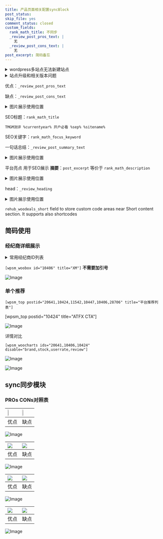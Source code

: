 ```yaml
---
title: 产品页面相关配置syncBlock
post_status: 
skip_file: yes
comment_status: closed
custom_fields:
  rank_math_title: 不同步
  _review_post_pros_text: |
    无
  _review_post_cons_text: |
    无
post_excerpt: 简码备忘
---
```

<details><summary>wordpress多站点无法新建站点</summary>

<li>和报错需要清理cookies一样的原因</li>
<li>wp-config.php里面<code>define( 'SUBDOMAIN_INSTALL', false );//子域名安装</code></li>
<li>新建子站点是用<code>define( 'SUBDOMAIN_INSTALL', true);//子域名安装</code> 完成以后，改成<code>false</code></li>
</details>

<details><summary>站点升级和相关版本问题</summary>

<p>wordpress：5.9.9
woocommerce：7.5.1
出现问题的地方：主题选项里面>><strong>Product layout >>compact style</strong></p>
<p>如何出现没有用过的字段 导致无法保存。先导出配置 然后进行修改，后面再次恢复即可。</p>
<p>出现部分字段无法显示时，需要返回默认布局后，对产品进行保存就好了。</p>
<p></p>
</details>

优点：`_review_post_pros_text`

缺点：`_review_post_cons_text`

<details><summary>图片展示使用位置</summary>

<img src="https://prod-files-secure.s3.us-west-2.amazonaws.com/39ed1227-6d7d-4570-be36-9ccd4a2c4241/f51d3d83-55d4-4bdf-9604-f37ec77ab556/Untitled.png?X-Amz-Algorithm=AWS4-HMAC-SHA256&X-Amz-Content-Sha256=UNSIGNED-PAYLOAD&X-Amz-Credential=ASIAZI2LB4665FEFJPME%2F20251001%2Fus-west-2%2Fs3%2Faws4_request&X-Amz-Date=20251001T225517Z&X-Amz-Expires=3600&X-Amz-Security-Token=IQoJb3JpZ2luX2VjEIf%2F%2F%2F%2F%2F%2F%2F%2F%2F%2FwEaCXVzLXdlc3QtMiJGMEQCIFT0gGl6qFvj7eVOmqN1fhGxmpCCFjiyrREM8bflR18%2FAiA9FY0C5AT4BQEzx%2B54S5SLK3hv5gvZLcJypSS0UEPy7Sr%2FAwggEAAaDDYzNzQyMzE4MzgwNSIM6HDO5PfxNGwR6mOFKtwDkvuyLkIj34LlUBzk%2FYnVmyRN4IGQ78shQFOjJyDzr7VAT%2B062oWQYIIl%2FoeBzzwohc5qKwU7ckbGTNIr%2BtPKImLMZPElqANssaDS9Ox1mBnTpDRVt5yMj6UeeHjPulywBKCNmVQsH7uvNPCPFpsWjN10y5j%2BG4F3snc2K536NjMSEJ5hLPimuDSftFpv2YROJiz8s8OeDhQmmiGUzQ%2ByOKnmb%2BrfKTBbzFax8mHluxx21TxgLOr59O%2BmXUozNoh3Fvf3UR0FkZ3gHEchtwhWTMcWKcTqw16Ka6E6YHUSN9qwYizZNoZ%2F2JRpMFcXxgZDv%2FOJFXI8rZFQ7P7YqJ6ggI0QH2B2bBB0x%2F%2BnLM4B7gkT6dnoe69PiCq%2BvRZnxRkzwzbQTuZ7UWKSFFAgUXaJeTn8WD6gxAfnz0jXwEAaG8qshC5wNKquAm%2BRSJu6uxidBW6z5%2Bm8J7y2IVuAvjqss02W8keqeVL7RFqf1a6wC4kQhoe15lSDL3%2FcbkR9gZgkz%2F%2FlbyVkNj83tCiwFr1e7QeGs6OYJa9u%2B%2BqL6LLGfnU%2FrpW1XvgtuyZ1%2B9gMWAp8ZD4Uu8fQjBPLUVZridG1csjqnpuJ2MJdY%2FfQpmR1hJ%2BCrUBoCrYo2XBrwGowmtX2xgY6pgH1TWqKXFxZuuBU%2F%2BHzsEzw3Ln5kFn2LwjmtZsM2sJ91DND3Cn39y8i9m0FwTCmGAE9PO5hfIiWtPgqphfaGzg%2Bwt8jO3ZMpkP3grA2dqnH79D0CdG6k0WkYpIBhn18RoFQysUNbeoZQjdDrkwMowhijr2Hm8gvc9BxJFxD1YhAz2fmkTKCuN3SiVgII2p6qjx6DNXof7ZUWCoDs3%2FVnhACSQF5QujN&X-Amz-Signature=bfc01c6fbac819afad1ea35ee1e2666099092b0e1cc889eb7c2bdea412ef7bdf&X-Amz-SignedHeaders=host&x-amz-checksum-mode=ENABLED&x-id=GetObject" alt="Image">
</details>

SEO标题：`rank_math_title`

`TMGM测评 %currentyear% 开户必看 %sep% %sitename%`

SEO关键字：`rank_math_focus_keyword`

一句话总结：`_review_post_summary_text`

<details><summary>图片展示使用位置</summary>

<img src="https://prod-files-secure.s3.us-west-2.amazonaws.com/39ed1227-6d7d-4570-be36-9ccd4a2c4241/4b96a922-296c-4f4e-8630-d1c870cbce01/Untitled.png?X-Amz-Algorithm=AWS4-HMAC-SHA256&X-Amz-Content-Sha256=UNSIGNED-PAYLOAD&X-Amz-Credential=ASIAZI2LB4664LQQIPTD%2F20251001%2Fus-west-2%2Fs3%2Faws4_request&X-Amz-Date=20251001T225518Z&X-Amz-Expires=3600&X-Amz-Security-Token=IQoJb3JpZ2luX2VjEIf%2F%2F%2F%2F%2F%2F%2F%2F%2F%2FwEaCXVzLXdlc3QtMiJIMEYCIQDiwc2W4rrB%2FMxJGlAydYcnHf70%2BbagsTD3GSHCAJ2X4QIhALr97q4xeTuoAhkC4HGYpYBWA8tXfBSLyIuWNR3jmKftKv8DCCAQABoMNjM3NDIzMTgzODA1IgzS5fyVDbYcmkuftgMq3AO70pbccJA3MnFl4tLHhRWiNdFln2RQlN3KDEpT2V8fscT%2BvUegBg7Dt%2BY82a3fTlSLZ3tQNd3f8XlavIESsO4WTFQmEKr221QUBUjCIFL1GtWHKE%2FXsvqPVL6pZ7XZHoqtvlxlnmqml7gMcA1S2KOyltfYOEygAc55o9kCyttgHAZLcq1Psz0uBpmdi2sCOWf278wMV72MnFqyODtjrwQimlfE937PA7%2FmX84%2F5RmhbwsEtyVboPB%2B8ME1Pc7B8Trz84XcO%2B9hLNX73hGjZiWMCswYUzLtbdyHX0Z3RLOfYS3iJk7Zut8x6QasoXKF%2BzcgBBBvTlYJ03rHvvC6EO53p1YvhX5cgH1oCyZ%2FW4kQyIpWTTXkQbbASxTzRGrZs4yX6eMh0ICrYpXCmS%2B%2BVS6XIZIrwj3MdZgZNvMHd%2FZULKv%2BmDtoxrUl4wn6Ny9W%2Bo5d0bI7lXMuQSeotdBnKxUD%2Bf0UnRJIpLM8hFPdg980vsXSoIHS913zXvu6AE9Zr58nFDk6WLhaN9UsgpStqZF7KYUIGQuI%2BlT1eW2F5JgSjhYcqSVjI1QcyMdxe7PpPdXocZh4qI84Q7upU89GIVTwIEsQ3Dw%2F%2FFdnOQWa24%2Br923dF7Q5LusxMyniwTCF1vbGBjqkAdzJNWgASe7xCqy5FEoy2LGX%2BMTZq%2FvDQKfKlu4c7mbZb5F1YN7q9XY1nb3PRxOjGlERHWQ16FLWuXsTKQBjCrt0oki%2FCJ4ZiUJYNSlJ%2Bl59uhr5aHBAswMuRaGxM%2FjLhYQiKE873D2JxPnzRox2QFhOY4JYvZv%2FypDW8pWU9gmvS5ZxWaJeg9vz5cuxIpZS2h4UWVRIGWWR2494hZhUdPuiU5ae&X-Amz-Signature=a198a6fc2fd325b6930600470f1a39e1088ea8657a746e800310b7238b1f8a8b&X-Amz-SignedHeaders=host&x-amz-checksum-mode=ENABLED&x-id=GetObject" alt="Image">
</details>

平台亮点 用于SEO展示 **摘要**：`post_excerpt`  等价于 `rank_math_description`

<details><summary>图片展示使用位置</summary>

<img src="https://prod-files-secure.s3.us-west-2.amazonaws.com/39ed1227-6d7d-4570-be36-9ccd4a2c4241/1ee11f63-b60a-4dfe-a7a7-d58ff23b5d88/Untitled.png?X-Amz-Algorithm=AWS4-HMAC-SHA256&X-Amz-Content-Sha256=UNSIGNED-PAYLOAD&X-Amz-Credential=ASIAZI2LB4662KVYNIJU%2F20251001%2Fus-west-2%2Fs3%2Faws4_request&X-Amz-Date=20251001T225519Z&X-Amz-Expires=3600&X-Amz-Security-Token=IQoJb3JpZ2luX2VjEIf%2F%2F%2F%2F%2F%2F%2F%2F%2F%2FwEaCXVzLXdlc3QtMiJIMEYCIQDp%2F8fe85v8ooUzZdlm8Z8whYgtA%2B2ZzK03hZrWtRHF8wIhAPOBWoIsWQBYAWtrNjWouMHudg30Jl0Wh1tseFCZVEfBKv8DCCAQABoMNjM3NDIzMTgzODA1IgwNpuR16nROk3%2FqlEUq3AMy6iy4f1c7nx3UjmtBiTGVxczmmN3kN3ASss%2Fw0CYtMgmwvNxn%2BhqTyUnFoZ9VPPXJbVlhHu2IzfHg%2Bg3n4Mnh%2FcQ%2BDTa3gYKEV37UueogrGbyDWOS1bFmgEEVPAI%2FWpbltYgzqUTl97YqTMXYkPr3oLFeo1%2FAcVeufD6VxV%2FkK%2F08XIF3Fn4RsYWBGEBR08O30W4V2HmSc1relFQwKY8vYTgI9TMwo8R3JFL01p0naP0YINmruZ7eSKO52Ygw0Lwk7m2paNurI8iLS5MAF91%2Fs5BgpxXIxRVs0Wel3zjOIZqciuTuv9rDbnV3cCzNjaxGhvirulZZlmBe6GGxOLF8Y%2FjAUvkc9p4q51Ut3wNyZttG6fUxxcRu9chVuUKcL4dzDZv4INtApbR5uEu6yEQruabrHmR3VCO5khZgh8UKdhIN530yPaBPWAdwkAuEQyMXzxSdFM3domn48VQlSNTLDXPSKHpPQBGQ7GKigPBIA9Lg4YLntFznvitGz%2FlL%2BRp5%2FNAKlFDUUKPXjtha%2FuudD5lYR9l28p%2Bw8pdpeapj0%2BgDEe0kPZUSGvHviYrVgkIgWN6gHPEBmitvH46WcalD962SFo%2FF9nAiiyuPZkJl4gHS1plWw1NSZKM9NTD71PbGBjqkAZU1%2FU8Jn0xQI0Zil%2FFdRPb6D17QIagbfOQnf1YHG50j4hFLQ9DXPYcvYTKQEm5KT3Hkb%2BflMdDSXOY%2FgRtrEFNuJDgaPfhJ9MjtJ4167VYIiO1Llo6Jws2cg9l9ybIjIudaPVsiNy08A1h69%2F7QNrbhsdV%2F1QMBqs17gZWuUZzNiY%2BfEijvHoitXZrvNgtFNjsB0YfjfDLf%2Bh1j%2Bzg%2F%2BVyKrAIS&X-Amz-Signature=ab1f95ca8f2e1ba6abfb96f16aa358f8fe206afab34711ebf21516e84775d337&X-Amz-SignedHeaders=host&x-amz-checksum-mode=ENABLED&x-id=GetObject" alt="Image">
<img src="https://prod-files-secure.s3.us-west-2.amazonaws.com/39ed1227-6d7d-4570-be36-9ccd4a2c4241/ad4118b5-78d8-4fbe-801e-3b29b5d99c01/Untitled.png?X-Amz-Algorithm=AWS4-HMAC-SHA256&X-Amz-Content-Sha256=UNSIGNED-PAYLOAD&X-Amz-Credential=ASIAZI2LB4662KVYNIJU%2F20251001%2Fus-west-2%2Fs3%2Faws4_request&X-Amz-Date=20251001T225519Z&X-Amz-Expires=3600&X-Amz-Security-Token=IQoJb3JpZ2luX2VjEIf%2F%2F%2F%2F%2F%2F%2F%2F%2F%2FwEaCXVzLXdlc3QtMiJIMEYCIQDp%2F8fe85v8ooUzZdlm8Z8whYgtA%2B2ZzK03hZrWtRHF8wIhAPOBWoIsWQBYAWtrNjWouMHudg30Jl0Wh1tseFCZVEfBKv8DCCAQABoMNjM3NDIzMTgzODA1IgwNpuR16nROk3%2FqlEUq3AMy6iy4f1c7nx3UjmtBiTGVxczmmN3kN3ASss%2Fw0CYtMgmwvNxn%2BhqTyUnFoZ9VPPXJbVlhHu2IzfHg%2Bg3n4Mnh%2FcQ%2BDTa3gYKEV37UueogrGbyDWOS1bFmgEEVPAI%2FWpbltYgzqUTl97YqTMXYkPr3oLFeo1%2FAcVeufD6VxV%2FkK%2F08XIF3Fn4RsYWBGEBR08O30W4V2HmSc1relFQwKY8vYTgI9TMwo8R3JFL01p0naP0YINmruZ7eSKO52Ygw0Lwk7m2paNurI8iLS5MAF91%2Fs5BgpxXIxRVs0Wel3zjOIZqciuTuv9rDbnV3cCzNjaxGhvirulZZlmBe6GGxOLF8Y%2FjAUvkc9p4q51Ut3wNyZttG6fUxxcRu9chVuUKcL4dzDZv4INtApbR5uEu6yEQruabrHmR3VCO5khZgh8UKdhIN530yPaBPWAdwkAuEQyMXzxSdFM3domn48VQlSNTLDXPSKHpPQBGQ7GKigPBIA9Lg4YLntFznvitGz%2FlL%2BRp5%2FNAKlFDUUKPXjtha%2FuudD5lYR9l28p%2Bw8pdpeapj0%2BgDEe0kPZUSGvHviYrVgkIgWN6gHPEBmitvH46WcalD962SFo%2FF9nAiiyuPZkJl4gHS1plWw1NSZKM9NTD71PbGBjqkAZU1%2FU8Jn0xQI0Zil%2FFdRPb6D17QIagbfOQnf1YHG50j4hFLQ9DXPYcvYTKQEm5KT3Hkb%2BflMdDSXOY%2FgRtrEFNuJDgaPfhJ9MjtJ4167VYIiO1Llo6Jws2cg9l9ybIjIudaPVsiNy08A1h69%2F7QNrbhsdV%2F1QMBqs17gZWuUZzNiY%2BfEijvHoitXZrvNgtFNjsB0YfjfDLf%2Bh1j%2Bzg%2F%2BVyKrAIS&X-Amz-Signature=8fc4ab2076fa8f93f32601e408a1f6e6a54befa5a1495cf27a65e46760ad1377&X-Amz-SignedHeaders=host&x-amz-checksum-mode=ENABLED&x-id=GetObject" alt="Image">
<img src="https://prod-files-secure.s3.us-west-2.amazonaws.com/39ed1227-6d7d-4570-be36-9ccd4a2c4241/a38cf7c9-a79c-4b64-9e94-13589fe0758b/Untitled.png?X-Amz-Algorithm=AWS4-HMAC-SHA256&X-Amz-Content-Sha256=UNSIGNED-PAYLOAD&X-Amz-Credential=ASIAZI2LB4662KVYNIJU%2F20251001%2Fus-west-2%2Fs3%2Faws4_request&X-Amz-Date=20251001T225519Z&X-Amz-Expires=3600&X-Amz-Security-Token=IQoJb3JpZ2luX2VjEIf%2F%2F%2F%2F%2F%2F%2F%2F%2F%2FwEaCXVzLXdlc3QtMiJIMEYCIQDp%2F8fe85v8ooUzZdlm8Z8whYgtA%2B2ZzK03hZrWtRHF8wIhAPOBWoIsWQBYAWtrNjWouMHudg30Jl0Wh1tseFCZVEfBKv8DCCAQABoMNjM3NDIzMTgzODA1IgwNpuR16nROk3%2FqlEUq3AMy6iy4f1c7nx3UjmtBiTGVxczmmN3kN3ASss%2Fw0CYtMgmwvNxn%2BhqTyUnFoZ9VPPXJbVlhHu2IzfHg%2Bg3n4Mnh%2FcQ%2BDTa3gYKEV37UueogrGbyDWOS1bFmgEEVPAI%2FWpbltYgzqUTl97YqTMXYkPr3oLFeo1%2FAcVeufD6VxV%2FkK%2F08XIF3Fn4RsYWBGEBR08O30W4V2HmSc1relFQwKY8vYTgI9TMwo8R3JFL01p0naP0YINmruZ7eSKO52Ygw0Lwk7m2paNurI8iLS5MAF91%2Fs5BgpxXIxRVs0Wel3zjOIZqciuTuv9rDbnV3cCzNjaxGhvirulZZlmBe6GGxOLF8Y%2FjAUvkc9p4q51Ut3wNyZttG6fUxxcRu9chVuUKcL4dzDZv4INtApbR5uEu6yEQruabrHmR3VCO5khZgh8UKdhIN530yPaBPWAdwkAuEQyMXzxSdFM3domn48VQlSNTLDXPSKHpPQBGQ7GKigPBIA9Lg4YLntFznvitGz%2FlL%2BRp5%2FNAKlFDUUKPXjtha%2FuudD5lYR9l28p%2Bw8pdpeapj0%2BgDEe0kPZUSGvHviYrVgkIgWN6gHPEBmitvH46WcalD962SFo%2FF9nAiiyuPZkJl4gHS1plWw1NSZKM9NTD71PbGBjqkAZU1%2FU8Jn0xQI0Zil%2FFdRPb6D17QIagbfOQnf1YHG50j4hFLQ9DXPYcvYTKQEm5KT3Hkb%2BflMdDSXOY%2FgRtrEFNuJDgaPfhJ9MjtJ4167VYIiO1Llo6Jws2cg9l9ybIjIudaPVsiNy08A1h69%2F7QNrbhsdV%2F1QMBqs17gZWuUZzNiY%2BfEijvHoitXZrvNgtFNjsB0YfjfDLf%2Bh1j%2Bzg%2F%2BVyKrAIS&X-Amz-Signature=af467a9914023a93aaead4aa56afd779bbdecd87cccc6981bf33924c9a236c34&X-Amz-SignedHeaders=host&x-amz-checksum-mode=ENABLED&x-id=GetObject" alt="Image">
<img src="https://prod-files-secure.s3.us-west-2.amazonaws.com/39ed1227-6d7d-4570-be36-9ccd4a2c4241/7da6fc1e-d2ac-42ae-8c75-cb5749aa18f6/Untitled.png?X-Amz-Algorithm=AWS4-HMAC-SHA256&X-Amz-Content-Sha256=UNSIGNED-PAYLOAD&X-Amz-Credential=ASIAZI2LB4662KVYNIJU%2F20251001%2Fus-west-2%2Fs3%2Faws4_request&X-Amz-Date=20251001T225519Z&X-Amz-Expires=3600&X-Amz-Security-Token=IQoJb3JpZ2luX2VjEIf%2F%2F%2F%2F%2F%2F%2F%2F%2F%2FwEaCXVzLXdlc3QtMiJIMEYCIQDp%2F8fe85v8ooUzZdlm8Z8whYgtA%2B2ZzK03hZrWtRHF8wIhAPOBWoIsWQBYAWtrNjWouMHudg30Jl0Wh1tseFCZVEfBKv8DCCAQABoMNjM3NDIzMTgzODA1IgwNpuR16nROk3%2FqlEUq3AMy6iy4f1c7nx3UjmtBiTGVxczmmN3kN3ASss%2Fw0CYtMgmwvNxn%2BhqTyUnFoZ9VPPXJbVlhHu2IzfHg%2Bg3n4Mnh%2FcQ%2BDTa3gYKEV37UueogrGbyDWOS1bFmgEEVPAI%2FWpbltYgzqUTl97YqTMXYkPr3oLFeo1%2FAcVeufD6VxV%2FkK%2F08XIF3Fn4RsYWBGEBR08O30W4V2HmSc1relFQwKY8vYTgI9TMwo8R3JFL01p0naP0YINmruZ7eSKO52Ygw0Lwk7m2paNurI8iLS5MAF91%2Fs5BgpxXIxRVs0Wel3zjOIZqciuTuv9rDbnV3cCzNjaxGhvirulZZlmBe6GGxOLF8Y%2FjAUvkc9p4q51Ut3wNyZttG6fUxxcRu9chVuUKcL4dzDZv4INtApbR5uEu6yEQruabrHmR3VCO5khZgh8UKdhIN530yPaBPWAdwkAuEQyMXzxSdFM3domn48VQlSNTLDXPSKHpPQBGQ7GKigPBIA9Lg4YLntFznvitGz%2FlL%2BRp5%2FNAKlFDUUKPXjtha%2FuudD5lYR9l28p%2Bw8pdpeapj0%2BgDEe0kPZUSGvHviYrVgkIgWN6gHPEBmitvH46WcalD962SFo%2FF9nAiiyuPZkJl4gHS1plWw1NSZKM9NTD71PbGBjqkAZU1%2FU8Jn0xQI0Zil%2FFdRPb6D17QIagbfOQnf1YHG50j4hFLQ9DXPYcvYTKQEm5KT3Hkb%2BflMdDSXOY%2FgRtrEFNuJDgaPfhJ9MjtJ4167VYIiO1Llo6Jws2cg9l9ybIjIudaPVsiNy08A1h69%2F7QNrbhsdV%2F1QMBqs17gZWuUZzNiY%2BfEijvHoitXZrvNgtFNjsB0YfjfDLf%2Bh1j%2Bzg%2F%2BVyKrAIS&X-Amz-Signature=8cafcf122fa0106df343dcab1a5fc4da0a26dda07c21aece07e885830f270041&X-Amz-SignedHeaders=host&x-amz-checksum-mode=ENABLED&x-id=GetObject" alt="Image">
<img src="https://prod-files-secure.s3.us-west-2.amazonaws.com/39ed1227-6d7d-4570-be36-9ccd4a2c4241/7e97f40a-eaee-47f5-b2f9-475f96808fa7/Untitled.png?X-Amz-Algorithm=AWS4-HMAC-SHA256&X-Amz-Content-Sha256=UNSIGNED-PAYLOAD&X-Amz-Credential=ASIAZI2LB4662KVYNIJU%2F20251001%2Fus-west-2%2Fs3%2Faws4_request&X-Amz-Date=20251001T225519Z&X-Amz-Expires=3600&X-Amz-Security-Token=IQoJb3JpZ2luX2VjEIf%2F%2F%2F%2F%2F%2F%2F%2F%2F%2FwEaCXVzLXdlc3QtMiJIMEYCIQDp%2F8fe85v8ooUzZdlm8Z8whYgtA%2B2ZzK03hZrWtRHF8wIhAPOBWoIsWQBYAWtrNjWouMHudg30Jl0Wh1tseFCZVEfBKv8DCCAQABoMNjM3NDIzMTgzODA1IgwNpuR16nROk3%2FqlEUq3AMy6iy4f1c7nx3UjmtBiTGVxczmmN3kN3ASss%2Fw0CYtMgmwvNxn%2BhqTyUnFoZ9VPPXJbVlhHu2IzfHg%2Bg3n4Mnh%2FcQ%2BDTa3gYKEV37UueogrGbyDWOS1bFmgEEVPAI%2FWpbltYgzqUTl97YqTMXYkPr3oLFeo1%2FAcVeufD6VxV%2FkK%2F08XIF3Fn4RsYWBGEBR08O30W4V2HmSc1relFQwKY8vYTgI9TMwo8R3JFL01p0naP0YINmruZ7eSKO52Ygw0Lwk7m2paNurI8iLS5MAF91%2Fs5BgpxXIxRVs0Wel3zjOIZqciuTuv9rDbnV3cCzNjaxGhvirulZZlmBe6GGxOLF8Y%2FjAUvkc9p4q51Ut3wNyZttG6fUxxcRu9chVuUKcL4dzDZv4INtApbR5uEu6yEQruabrHmR3VCO5khZgh8UKdhIN530yPaBPWAdwkAuEQyMXzxSdFM3domn48VQlSNTLDXPSKHpPQBGQ7GKigPBIA9Lg4YLntFznvitGz%2FlL%2BRp5%2FNAKlFDUUKPXjtha%2FuudD5lYR9l28p%2Bw8pdpeapj0%2BgDEe0kPZUSGvHviYrVgkIgWN6gHPEBmitvH46WcalD962SFo%2FF9nAiiyuPZkJl4gHS1plWw1NSZKM9NTD71PbGBjqkAZU1%2FU8Jn0xQI0Zil%2FFdRPb6D17QIagbfOQnf1YHG50j4hFLQ9DXPYcvYTKQEm5KT3Hkb%2BflMdDSXOY%2FgRtrEFNuJDgaPfhJ9MjtJ4167VYIiO1Llo6Jws2cg9l9ybIjIudaPVsiNy08A1h69%2F7QNrbhsdV%2F1QMBqs17gZWuUZzNiY%2BfEijvHoitXZrvNgtFNjsB0YfjfDLf%2Bh1j%2Bzg%2F%2BVyKrAIS&X-Amz-Signature=5e947754dfe5e664efd7c2b2f29f7da0ba00020371cacd856d3ff3f7d6275b18&X-Amz-SignedHeaders=host&x-amz-checksum-mode=ENABLED&x-id=GetObject" alt="Image">
</details>

head：`_review_heading`

<details><summary>图片展示使用位置</summary>

<img src="https://prod-files-secure.s3.us-west-2.amazonaws.com/39ed1227-6d7d-4570-be36-9ccd4a2c4241/3a4650ad-9887-415c-889a-edd51fa54f27/Untitled.png?X-Amz-Algorithm=AWS4-HMAC-SHA256&X-Amz-Content-Sha256=UNSIGNED-PAYLOAD&X-Amz-Credential=ASIAZI2LB466ZT7V6YOP%2F20251001%2Fus-west-2%2Fs3%2Faws4_request&X-Amz-Date=20251001T225520Z&X-Amz-Expires=3600&X-Amz-Security-Token=IQoJb3JpZ2luX2VjEIf%2F%2F%2F%2F%2F%2F%2F%2F%2F%2FwEaCXVzLXdlc3QtMiJIMEYCIQDMvCvnok42kH2Jz0dol0FRml7dNc9GTePsYIb0sbw4rgIhAKqbOHTaWjTX6MLnmdLPf%2FQyEUuVXLSa%2Bp11gMY%2B%2FjQpKv8DCCAQABoMNjM3NDIzMTgzODA1Igwf8pCWMs1ohkDTF2oq3AMQwPxMQOMfzGWtU3IZnBM68by0LwUNn%2FB1FEvZpCnO3KTyoTPBRF6KIoBeisBRoDObyr%2Fy3ESUemQavWiBu5nCKia025Xv0TSdngmkzh1MB96meDGfpgepwcT5SP1ALuaPjyjRmxjUQvrPdgsNR66Cpa8BFBxo5aw37HuUB6a8%2F%2BaNFXrITk2mihHrMxo%2BCNdy7lyWGZ2wzV7jmH%2FoXbNL8ICV1NiWXlh%2Bn815d2PvaoS91FbZAaIGwVM5YWzRHsMHywLHd1vUl0KgpDHrdoJsnZHyE3%2FDUqyH62D%2B3ZNnJ2uw8%2BFm3Z6DXnfPRVB6D2XQW5TQvdgyty4HznTxtmX%2F88CImwRPqK2hqHdn0JfoCslIwjmihugPVBMotjLAAUkErWmNyUGLyjEzl6BK3eoT00VA%2BnCkJdU90hhJ2lKjkdxEettjLp0AuOHBnJA3WwM59bCBGmRcByf0Abq%2FXgBWtSJh%2FQKsMeKGYrFXvNOy06%2BkO0w8MdJ%2FuV9IrAfks7J7d9mIOrymi2e4UTumsJayDUYoPa9Y7nWRue8vx5YWfDhEm6%2BidIus0dYruw2WKprtEI%2BIaYGCXpbYuj1cVjdCEjm%2FYi%2FPN7DjIIRDFF4XQbm8DYIpru9rsAKfyDCb1fbGBjqkAdJHruKtQ7vDI7FB9MYNnJLvq6wfCCGYjostXyOrNa8UIQPfDjfwRHM%2Bebx4uU9NJno3sS2k845MMB%2BDclXiqO%2BS6u8czQKKmq8%2BrZYsrYsg4WWqkIx91hzKmD7xbo%2BbDQEWpfrTMVgYwu3soJJpD9XvutBCanEYrN8l2zhb046Xy0XEAoORO4agOUwh8sZv%2BX7Ma2eyAw%2Bt1vwK7HrfOaxW89cy&X-Amz-Signature=095f8eb5f5d84fec431e1bd7f0cfc7e639e92e62249235ac069b6b1b14fc166e&X-Amz-SignedHeaders=host&x-amz-checksum-mode=ENABLED&x-id=GetObject" alt="Image">
</details>

`rehub_woodeals_short`	field to store custom code areas near Short content section. It supports also shortcodes



## 简码使用

### 经纪商详细展示

<details><summary>常用经纪商ID列表</summary>

<pre><code class="php">嘉盛 ===> 20641  [wpsm_woobox id="20641" title="嘉盛"]
易信easymarkets ===> 11542  [wpsm_woobox id="11542" title="易信easymarkets"]
ATFX外汇 ===> 10424  [wpsm_woobox id="10424" title="ATFX"]
XM ===> 10406  [wpsm_woobox id="10406" title="XM"]
TMGM ===> 29622  [wpsm_woobox id="29622" title="TMGM"]
HYCM ===> 10447  [wpsm_woobox id="10447" title="HYCM"]
fpmarkets澳福外汇 ===> 20639  [wpsm_woobox id="20639" title="fpmarkets澳福外汇"]</code></pre>
</details>

`[wpsm_woobox id="10406" title="XM"]` **不需要加引号**

![Image](https://prod-files-secure.s3.us-west-2.amazonaws.com/39ed1227-6d7d-4570-be36-9ccd4a2c4241/4f898f9d-0fa7-4e43-acd3-ac6bc7be575a/Untitled.png?X-Amz-Algorithm=AWS4-HMAC-SHA256&X-Amz-Content-Sha256=UNSIGNED-PAYLOAD&X-Amz-Credential=ASIAZI2LB4667HABRA6X%2F20251001%2Fus-west-2%2Fs3%2Faws4_request&X-Amz-Date=20251001T225516Z&X-Amz-Expires=3600&X-Amz-Security-Token=IQoJb3JpZ2luX2VjEIf%2F%2F%2F%2F%2F%2F%2F%2F%2F%2FwEaCXVzLXdlc3QtMiJIMEYCIQCGFWeAzQkK92G2r9eD7Viteu8QrMHp2E0xsuDB4hBMxwIhAJMnWNJeUSKt6Vs60f9uM%2BT%2FI3kh%2BNFggi0r2%2FnKlW80Kv8DCCAQABoMNjM3NDIzMTgzODA1IgyNGyg%2BZKT6bMAlu%2FUq3APQ%2B5rgsCN9Qg3NPvjlqguYMoa16nBoddb%2F6d%2Bmo0E2%2FyPeK5w3RGYj9Y5ymvSRd%2FI9Bvy0z4nWATxXb8gMAhsmgLsR6EUKcMzFQj24aWQAo%2FuY17DUUuxbhPoC6HIGXOaIBkcg1TolUU3TN%2B5AuSKcN04rH6KHCUMq6qlE2yO%2FC2q8ClZDXunPhcTeB5dH7Nr1U1%2FeLTLBL5wXm78%2FQtfDHXVVvEEZNWKutZd3C1Jsapn3u2l89Ap4f4jzgxQNdtnU%2FD%2FocCoA4tX%2BYF%2FNhjeVOtlfJIPxiTBttvQ1%2BS0NeNbwxlDBEXUA8ydbvR1dFjqpyfMijebjWqI00wEplxj7RFTAnSKApvNi8hVho5JUKk6%2B5%2BgHOEXnlRbSWYQUpZ0LnQog3BJ%2B2st7rf5lHwLwRLDBWyS5Vk1iRwjYQmWQshSi%2BLPjM9zz9Ghyyj2TOJVJgsovSUeelFXsKc29f%2Bo2EX28Qpath3Ht%2BHgSCVg9%2BLb3R9tRpWRd0SutvDSFUkkrjfmEJVIRmPZKIHkReKHAeXpRVdc50mlC%2BVn05tYaJnP%2B3Cno16YZnarbhtdhRyGI56J4JnKv1ns7RutMJKU217V%2BgReafiBzOsI%2B3Bz2%2FdIvwOR6lV4j%2BAt1qDDR1vbGBjqkAYgdvKpIcXliM3vsk48vOz7Cvd0rjkAwT4IsoOZ%2Ft0DlxkZffRP8iSaOWRL8T30lEAMNf1xKeFR1QzXpPqNZ9%2FAihF%2BJb%2FYhBq%2FI1FyuG2eR3pLndXX0MeR75ylvVV6yu8inacHFEpSUzuO8xCv%2BGPb5iilm6LA5%2FRu9LGuVMXDX7cVSlk635E%2BdX13eEJMm7uCOfsELDRq%2B9VHCw11E0Y0KFy6u&X-Amz-Signature=f871d0fbf7ccdfd8f7a3e5112cfadf4bdebbfd3a76496c69ee73dcafd3d5c39c&X-Amz-SignedHeaders=host&x-amz-checksum-mode=ENABLED&x-id=GetObject)

### 单个推荐
`[wpsm_top postid="20641,10424,11542,10447,10406,28706" title="平台推荐列表"]`

[wpsm_top postid="10424" title="ATFX CTA"]

![Image](https://prod-files-secure.s3.us-west-2.amazonaws.com/39ed1227-6d7d-4570-be36-9ccd4a2c4241/5ac620dc-51a8-48b6-b55d-91f47299193c/Untitled.png?X-Amz-Algorithm=AWS4-HMAC-SHA256&X-Amz-Content-Sha256=UNSIGNED-PAYLOAD&X-Amz-Credential=ASIAZI2LB4667HABRA6X%2F20251001%2Fus-west-2%2Fs3%2Faws4_request&X-Amz-Date=20251001T225516Z&X-Amz-Expires=3600&X-Amz-Security-Token=IQoJb3JpZ2luX2VjEIf%2F%2F%2F%2F%2F%2F%2F%2F%2F%2FwEaCXVzLXdlc3QtMiJIMEYCIQCGFWeAzQkK92G2r9eD7Viteu8QrMHp2E0xsuDB4hBMxwIhAJMnWNJeUSKt6Vs60f9uM%2BT%2FI3kh%2BNFggi0r2%2FnKlW80Kv8DCCAQABoMNjM3NDIzMTgzODA1IgyNGyg%2BZKT6bMAlu%2FUq3APQ%2B5rgsCN9Qg3NPvjlqguYMoa16nBoddb%2F6d%2Bmo0E2%2FyPeK5w3RGYj9Y5ymvSRd%2FI9Bvy0z4nWATxXb8gMAhsmgLsR6EUKcMzFQj24aWQAo%2FuY17DUUuxbhPoC6HIGXOaIBkcg1TolUU3TN%2B5AuSKcN04rH6KHCUMq6qlE2yO%2FC2q8ClZDXunPhcTeB5dH7Nr1U1%2FeLTLBL5wXm78%2FQtfDHXVVvEEZNWKutZd3C1Jsapn3u2l89Ap4f4jzgxQNdtnU%2FD%2FocCoA4tX%2BYF%2FNhjeVOtlfJIPxiTBttvQ1%2BS0NeNbwxlDBEXUA8ydbvR1dFjqpyfMijebjWqI00wEplxj7RFTAnSKApvNi8hVho5JUKk6%2B5%2BgHOEXnlRbSWYQUpZ0LnQog3BJ%2B2st7rf5lHwLwRLDBWyS5Vk1iRwjYQmWQshSi%2BLPjM9zz9Ghyyj2TOJVJgsovSUeelFXsKc29f%2Bo2EX28Qpath3Ht%2BHgSCVg9%2BLb3R9tRpWRd0SutvDSFUkkrjfmEJVIRmPZKIHkReKHAeXpRVdc50mlC%2BVn05tYaJnP%2B3Cno16YZnarbhtdhRyGI56J4JnKv1ns7RutMJKU217V%2BgReafiBzOsI%2B3Bz2%2FdIvwOR6lV4j%2BAt1qDDR1vbGBjqkAYgdvKpIcXliM3vsk48vOz7Cvd0rjkAwT4IsoOZ%2Ft0DlxkZffRP8iSaOWRL8T30lEAMNf1xKeFR1QzXpPqNZ9%2FAihF%2BJb%2FYhBq%2FI1FyuG2eR3pLndXX0MeR75ylvVV6yu8inacHFEpSUzuO8xCv%2BGPb5iilm6LA5%2FRu9LGuVMXDX7cVSlk635E%2BdX13eEJMm7uCOfsELDRq%2B9VHCw11E0Y0KFy6u&X-Amz-Signature=db2f54bbe5845d9ab3032bf844d6adb060db1683852e5b98e0361bb89a49480c&X-Amz-SignedHeaders=host&x-amz-checksum-mode=ENABLED&x-id=GetObject)

详情对比

`[wpsm_woocharts ids="20641,10406,10424" disable="brand,stock,userrate,review"]`

![Image](https://prod-files-secure.s3.us-west-2.amazonaws.com/39ed1227-6d7d-4570-be36-9ccd4a2c4241/bf3ba45f-b9f3-4295-8aef-b4a495fd25f4/Untitled.png?X-Amz-Algorithm=AWS4-HMAC-SHA256&X-Amz-Content-Sha256=UNSIGNED-PAYLOAD&X-Amz-Credential=ASIAZI2LB4667HABRA6X%2F20251001%2Fus-west-2%2Fs3%2Faws4_request&X-Amz-Date=20251001T225516Z&X-Amz-Expires=3600&X-Amz-Security-Token=IQoJb3JpZ2luX2VjEIf%2F%2F%2F%2F%2F%2F%2F%2F%2F%2FwEaCXVzLXdlc3QtMiJIMEYCIQCGFWeAzQkK92G2r9eD7Viteu8QrMHp2E0xsuDB4hBMxwIhAJMnWNJeUSKt6Vs60f9uM%2BT%2FI3kh%2BNFggi0r2%2FnKlW80Kv8DCCAQABoMNjM3NDIzMTgzODA1IgyNGyg%2BZKT6bMAlu%2FUq3APQ%2B5rgsCN9Qg3NPvjlqguYMoa16nBoddb%2F6d%2Bmo0E2%2FyPeK5w3RGYj9Y5ymvSRd%2FI9Bvy0z4nWATxXb8gMAhsmgLsR6EUKcMzFQj24aWQAo%2FuY17DUUuxbhPoC6HIGXOaIBkcg1TolUU3TN%2B5AuSKcN04rH6KHCUMq6qlE2yO%2FC2q8ClZDXunPhcTeB5dH7Nr1U1%2FeLTLBL5wXm78%2FQtfDHXVVvEEZNWKutZd3C1Jsapn3u2l89Ap4f4jzgxQNdtnU%2FD%2FocCoA4tX%2BYF%2FNhjeVOtlfJIPxiTBttvQ1%2BS0NeNbwxlDBEXUA8ydbvR1dFjqpyfMijebjWqI00wEplxj7RFTAnSKApvNi8hVho5JUKk6%2B5%2BgHOEXnlRbSWYQUpZ0LnQog3BJ%2B2st7rf5lHwLwRLDBWyS5Vk1iRwjYQmWQshSi%2BLPjM9zz9Ghyyj2TOJVJgsovSUeelFXsKc29f%2Bo2EX28Qpath3Ht%2BHgSCVg9%2BLb3R9tRpWRd0SutvDSFUkkrjfmEJVIRmPZKIHkReKHAeXpRVdc50mlC%2BVn05tYaJnP%2B3Cno16YZnarbhtdhRyGI56J4JnKv1ns7RutMJKU217V%2BgReafiBzOsI%2B3Bz2%2FdIvwOR6lV4j%2BAt1qDDR1vbGBjqkAYgdvKpIcXliM3vsk48vOz7Cvd0rjkAwT4IsoOZ%2Ft0DlxkZffRP8iSaOWRL8T30lEAMNf1xKeFR1QzXpPqNZ9%2FAihF%2BJb%2FYhBq%2FI1FyuG2eR3pLndXX0MeR75ylvVV6yu8inacHFEpSUzuO8xCv%2BGPb5iilm6LA5%2FRu9LGuVMXDX7cVSlk635E%2BdX13eEJMm7uCOfsELDRq%2B9VHCw11E0Y0KFy6u&X-Amz-Signature=f576dfc9bd690f9086ce09d478abe3f8d4a5534d00a198321bcac08fa82525af&X-Amz-SignedHeaders=host&x-amz-checksum-mode=ENABLED&x-id=GetObject)

![Image](https://prod-files-secure.s3.us-west-2.amazonaws.com/39ed1227-6d7d-4570-be36-9ccd4a2c4241/30bc56ef-f383-4b48-9768-2ebc9e436ec0/Untitled.png?X-Amz-Algorithm=AWS4-HMAC-SHA256&X-Amz-Content-Sha256=UNSIGNED-PAYLOAD&X-Amz-Credential=ASIAZI2LB4667HABRA6X%2F20251001%2Fus-west-2%2Fs3%2Faws4_request&X-Amz-Date=20251001T225516Z&X-Amz-Expires=3600&X-Amz-Security-Token=IQoJb3JpZ2luX2VjEIf%2F%2F%2F%2F%2F%2F%2F%2F%2F%2FwEaCXVzLXdlc3QtMiJIMEYCIQCGFWeAzQkK92G2r9eD7Viteu8QrMHp2E0xsuDB4hBMxwIhAJMnWNJeUSKt6Vs60f9uM%2BT%2FI3kh%2BNFggi0r2%2FnKlW80Kv8DCCAQABoMNjM3NDIzMTgzODA1IgyNGyg%2BZKT6bMAlu%2FUq3APQ%2B5rgsCN9Qg3NPvjlqguYMoa16nBoddb%2F6d%2Bmo0E2%2FyPeK5w3RGYj9Y5ymvSRd%2FI9Bvy0z4nWATxXb8gMAhsmgLsR6EUKcMzFQj24aWQAo%2FuY17DUUuxbhPoC6HIGXOaIBkcg1TolUU3TN%2B5AuSKcN04rH6KHCUMq6qlE2yO%2FC2q8ClZDXunPhcTeB5dH7Nr1U1%2FeLTLBL5wXm78%2FQtfDHXVVvEEZNWKutZd3C1Jsapn3u2l89Ap4f4jzgxQNdtnU%2FD%2FocCoA4tX%2BYF%2FNhjeVOtlfJIPxiTBttvQ1%2BS0NeNbwxlDBEXUA8ydbvR1dFjqpyfMijebjWqI00wEplxj7RFTAnSKApvNi8hVho5JUKk6%2B5%2BgHOEXnlRbSWYQUpZ0LnQog3BJ%2B2st7rf5lHwLwRLDBWyS5Vk1iRwjYQmWQshSi%2BLPjM9zz9Ghyyj2TOJVJgsovSUeelFXsKc29f%2Bo2EX28Qpath3Ht%2BHgSCVg9%2BLb3R9tRpWRd0SutvDSFUkkrjfmEJVIRmPZKIHkReKHAeXpRVdc50mlC%2BVn05tYaJnP%2B3Cno16YZnarbhtdhRyGI56J4JnKv1ns7RutMJKU217V%2BgReafiBzOsI%2B3Bz2%2FdIvwOR6lV4j%2BAt1qDDR1vbGBjqkAYgdvKpIcXliM3vsk48vOz7Cvd0rjkAwT4IsoOZ%2Ft0DlxkZffRP8iSaOWRL8T30lEAMNf1xKeFR1QzXpPqNZ9%2FAihF%2BJb%2FYhBq%2FI1FyuG2eR3pLndXX0MeR75ylvVV6yu8inacHFEpSUzuO8xCv%2BGPb5iilm6LA5%2FRu9LGuVMXDX7cVSlk635E%2BdX13eEJMm7uCOfsELDRq%2B9VHCw11E0Y0KFy6u&X-Amz-Signature=791f76a9368336c62c0b633369e2cba08b1c0d3982f937c8863e28f26792b95d&X-Amz-SignedHeaders=host&x-amz-checksum-mode=ENABLED&x-id=GetObject)

## sync同步模块

### PROs CONs对照表

| <img src="https://cdn.ifttt.fun/gh/jarlin8/OSS@main/icons/customize/pros.svg" height="auto" width="37.3%"> | <img src="https://cdn.ifttt.fun/gh/jarlin8/OSS@main/icons/customize/cons.svg" height="auto" width="28.8%"> |
| :--- | :--- |
| 优点 | 缺点 |

![Image](https://prod-files-secure.s3.us-west-2.amazonaws.com/39ed1227-6d7d-4570-be36-9ccd4a2c4241/8742b755-dfb5-4004-9a5f-d6e561664bd8/Untitled.png?X-Amz-Algorithm=AWS4-HMAC-SHA256&X-Amz-Content-Sha256=UNSIGNED-PAYLOAD&X-Amz-Credential=ASIAZI2LB4667HABRA6X%2F20251001%2Fus-west-2%2Fs3%2Faws4_request&X-Amz-Date=20251001T225516Z&X-Amz-Expires=3600&X-Amz-Security-Token=IQoJb3JpZ2luX2VjEIf%2F%2F%2F%2F%2F%2F%2F%2F%2F%2FwEaCXVzLXdlc3QtMiJIMEYCIQCGFWeAzQkK92G2r9eD7Viteu8QrMHp2E0xsuDB4hBMxwIhAJMnWNJeUSKt6Vs60f9uM%2BT%2FI3kh%2BNFggi0r2%2FnKlW80Kv8DCCAQABoMNjM3NDIzMTgzODA1IgyNGyg%2BZKT6bMAlu%2FUq3APQ%2B5rgsCN9Qg3NPvjlqguYMoa16nBoddb%2F6d%2Bmo0E2%2FyPeK5w3RGYj9Y5ymvSRd%2FI9Bvy0z4nWATxXb8gMAhsmgLsR6EUKcMzFQj24aWQAo%2FuY17DUUuxbhPoC6HIGXOaIBkcg1TolUU3TN%2B5AuSKcN04rH6KHCUMq6qlE2yO%2FC2q8ClZDXunPhcTeB5dH7Nr1U1%2FeLTLBL5wXm78%2FQtfDHXVVvEEZNWKutZd3C1Jsapn3u2l89Ap4f4jzgxQNdtnU%2FD%2FocCoA4tX%2BYF%2FNhjeVOtlfJIPxiTBttvQ1%2BS0NeNbwxlDBEXUA8ydbvR1dFjqpyfMijebjWqI00wEplxj7RFTAnSKApvNi8hVho5JUKk6%2B5%2BgHOEXnlRbSWYQUpZ0LnQog3BJ%2B2st7rf5lHwLwRLDBWyS5Vk1iRwjYQmWQshSi%2BLPjM9zz9Ghyyj2TOJVJgsovSUeelFXsKc29f%2Bo2EX28Qpath3Ht%2BHgSCVg9%2BLb3R9tRpWRd0SutvDSFUkkrjfmEJVIRmPZKIHkReKHAeXpRVdc50mlC%2BVn05tYaJnP%2B3Cno16YZnarbhtdhRyGI56J4JnKv1ns7RutMJKU217V%2BgReafiBzOsI%2B3Bz2%2FdIvwOR6lV4j%2BAt1qDDR1vbGBjqkAYgdvKpIcXliM3vsk48vOz7Cvd0rjkAwT4IsoOZ%2Ft0DlxkZffRP8iSaOWRL8T30lEAMNf1xKeFR1QzXpPqNZ9%2FAihF%2BJb%2FYhBq%2FI1FyuG2eR3pLndXX0MeR75ylvVV6yu8inacHFEpSUzuO8xCv%2BGPb5iilm6LA5%2FRu9LGuVMXDX7cVSlk635E%2BdX13eEJMm7uCOfsELDRq%2B9VHCw11E0Y0KFy6u&X-Amz-Signature=4a7100efa542adb64f62e4de9c934b6d2496534e6c02564fa0bc0b4df5e21c48&X-Amz-SignedHeaders=host&x-amz-checksum-mode=ENABLED&x-id=GetObject)

| <img src="https://cdn.ifttt.fun/gh/jarlin8/OSS@main/icons/customize/pros1.svg" height="auto"> | <img src="https://cdn.ifttt.fun/gh/jarlin8/OSS@main/icons/customize/cons1.svg" height="auto"> |
| :--- | :--- |
| 优点 | 缺点 |

![Image](https://prod-files-secure.s3.us-west-2.amazonaws.com/39ed1227-6d7d-4570-be36-9ccd4a2c4241/806358f8-c9c4-4e17-bb35-c6c76a5397a5/Untitled.png?X-Amz-Algorithm=AWS4-HMAC-SHA256&X-Amz-Content-Sha256=UNSIGNED-PAYLOAD&X-Amz-Credential=ASIAZI2LB4667HABRA6X%2F20251001%2Fus-west-2%2Fs3%2Faws4_request&X-Amz-Date=20251001T225516Z&X-Amz-Expires=3600&X-Amz-Security-Token=IQoJb3JpZ2luX2VjEIf%2F%2F%2F%2F%2F%2F%2F%2F%2F%2FwEaCXVzLXdlc3QtMiJIMEYCIQCGFWeAzQkK92G2r9eD7Viteu8QrMHp2E0xsuDB4hBMxwIhAJMnWNJeUSKt6Vs60f9uM%2BT%2FI3kh%2BNFggi0r2%2FnKlW80Kv8DCCAQABoMNjM3NDIzMTgzODA1IgyNGyg%2BZKT6bMAlu%2FUq3APQ%2B5rgsCN9Qg3NPvjlqguYMoa16nBoddb%2F6d%2Bmo0E2%2FyPeK5w3RGYj9Y5ymvSRd%2FI9Bvy0z4nWATxXb8gMAhsmgLsR6EUKcMzFQj24aWQAo%2FuY17DUUuxbhPoC6HIGXOaIBkcg1TolUU3TN%2B5AuSKcN04rH6KHCUMq6qlE2yO%2FC2q8ClZDXunPhcTeB5dH7Nr1U1%2FeLTLBL5wXm78%2FQtfDHXVVvEEZNWKutZd3C1Jsapn3u2l89Ap4f4jzgxQNdtnU%2FD%2FocCoA4tX%2BYF%2FNhjeVOtlfJIPxiTBttvQ1%2BS0NeNbwxlDBEXUA8ydbvR1dFjqpyfMijebjWqI00wEplxj7RFTAnSKApvNi8hVho5JUKk6%2B5%2BgHOEXnlRbSWYQUpZ0LnQog3BJ%2B2st7rf5lHwLwRLDBWyS5Vk1iRwjYQmWQshSi%2BLPjM9zz9Ghyyj2TOJVJgsovSUeelFXsKc29f%2Bo2EX28Qpath3Ht%2BHgSCVg9%2BLb3R9tRpWRd0SutvDSFUkkrjfmEJVIRmPZKIHkReKHAeXpRVdc50mlC%2BVn05tYaJnP%2B3Cno16YZnarbhtdhRyGI56J4JnKv1ns7RutMJKU217V%2BgReafiBzOsI%2B3Bz2%2FdIvwOR6lV4j%2BAt1qDDR1vbGBjqkAYgdvKpIcXliM3vsk48vOz7Cvd0rjkAwT4IsoOZ%2Ft0DlxkZffRP8iSaOWRL8T30lEAMNf1xKeFR1QzXpPqNZ9%2FAihF%2BJb%2FYhBq%2FI1FyuG2eR3pLndXX0MeR75ylvVV6yu8inacHFEpSUzuO8xCv%2BGPb5iilm6LA5%2FRu9LGuVMXDX7cVSlk635E%2BdX13eEJMm7uCOfsELDRq%2B9VHCw11E0Y0KFy6u&X-Amz-Signature=384ef0abeb07a877ae31439962c6d7d9172e8e0b08dab9a3710b3cedebd92aa5&X-Amz-SignedHeaders=host&x-amz-checksum-mode=ENABLED&x-id=GetObject)

| <img src="https://cdn.ifttt.fun/gh/jarlin8/OSS@main/icons/customize/pros2.svg" height="auto"> | <img src="https://cdn.ifttt.fun/gh/jarlin8/OSS@main/icons/customize/cons2.svg" height="auto"> |
| :--- | :--- |
| 优点 | 缺点 |

![Image](https://prod-files-secure.s3.us-west-2.amazonaws.com/39ed1227-6d7d-4570-be36-9ccd4a2c4241/a9245ec9-70dd-4005-b534-0d54315fc5f3/Untitled.png?X-Amz-Algorithm=AWS4-HMAC-SHA256&X-Amz-Content-Sha256=UNSIGNED-PAYLOAD&X-Amz-Credential=ASIAZI2LB4667HABRA6X%2F20251001%2Fus-west-2%2Fs3%2Faws4_request&X-Amz-Date=20251001T225516Z&X-Amz-Expires=3600&X-Amz-Security-Token=IQoJb3JpZ2luX2VjEIf%2F%2F%2F%2F%2F%2F%2F%2F%2F%2FwEaCXVzLXdlc3QtMiJIMEYCIQCGFWeAzQkK92G2r9eD7Viteu8QrMHp2E0xsuDB4hBMxwIhAJMnWNJeUSKt6Vs60f9uM%2BT%2FI3kh%2BNFggi0r2%2FnKlW80Kv8DCCAQABoMNjM3NDIzMTgzODA1IgyNGyg%2BZKT6bMAlu%2FUq3APQ%2B5rgsCN9Qg3NPvjlqguYMoa16nBoddb%2F6d%2Bmo0E2%2FyPeK5w3RGYj9Y5ymvSRd%2FI9Bvy0z4nWATxXb8gMAhsmgLsR6EUKcMzFQj24aWQAo%2FuY17DUUuxbhPoC6HIGXOaIBkcg1TolUU3TN%2B5AuSKcN04rH6KHCUMq6qlE2yO%2FC2q8ClZDXunPhcTeB5dH7Nr1U1%2FeLTLBL5wXm78%2FQtfDHXVVvEEZNWKutZd3C1Jsapn3u2l89Ap4f4jzgxQNdtnU%2FD%2FocCoA4tX%2BYF%2FNhjeVOtlfJIPxiTBttvQ1%2BS0NeNbwxlDBEXUA8ydbvR1dFjqpyfMijebjWqI00wEplxj7RFTAnSKApvNi8hVho5JUKk6%2B5%2BgHOEXnlRbSWYQUpZ0LnQog3BJ%2B2st7rf5lHwLwRLDBWyS5Vk1iRwjYQmWQshSi%2BLPjM9zz9Ghyyj2TOJVJgsovSUeelFXsKc29f%2Bo2EX28Qpath3Ht%2BHgSCVg9%2BLb3R9tRpWRd0SutvDSFUkkrjfmEJVIRmPZKIHkReKHAeXpRVdc50mlC%2BVn05tYaJnP%2B3Cno16YZnarbhtdhRyGI56J4JnKv1ns7RutMJKU217V%2BgReafiBzOsI%2B3Bz2%2FdIvwOR6lV4j%2BAt1qDDR1vbGBjqkAYgdvKpIcXliM3vsk48vOz7Cvd0rjkAwT4IsoOZ%2Ft0DlxkZffRP8iSaOWRL8T30lEAMNf1xKeFR1QzXpPqNZ9%2FAihF%2BJb%2FYhBq%2FI1FyuG2eR3pLndXX0MeR75ylvVV6yu8inacHFEpSUzuO8xCv%2BGPb5iilm6LA5%2FRu9LGuVMXDX7cVSlk635E%2BdX13eEJMm7uCOfsELDRq%2B9VHCw11E0Y0KFy6u&X-Amz-Signature=8a6a0eec9322f1cbe99c25d8fdf8ca5beaf1c4ee46568a5f59a158ffb093e923&X-Amz-SignedHeaders=host&x-amz-checksum-mode=ENABLED&x-id=GetObject)

| <img src="https://cdn.ifttt.fun/gh/jarlin8/OSS@main/icons/customize/pros3.svg" height="auto"> | <img src="https://cdn.ifttt.fun/gh/jarlin8/OSS@main/icons/customize/cons3.svg" height="auto"> |
| :--- | :--- |
| 优点 | 缺点 |

![Image](https://prod-files-secure.s3.us-west-2.amazonaws.com/39ed1227-6d7d-4570-be36-9ccd4a2c4241/e1e580a2-2e5c-4780-9ff4-19c318fc2284/Untitled.png?X-Amz-Algorithm=AWS4-HMAC-SHA256&X-Amz-Content-Sha256=UNSIGNED-PAYLOAD&X-Amz-Credential=ASIAZI2LB4667HABRA6X%2F20251001%2Fus-west-2%2Fs3%2Faws4_request&X-Amz-Date=20251001T225516Z&X-Amz-Expires=3600&X-Amz-Security-Token=IQoJb3JpZ2luX2VjEIf%2F%2F%2F%2F%2F%2F%2F%2F%2F%2FwEaCXVzLXdlc3QtMiJIMEYCIQCGFWeAzQkK92G2r9eD7Viteu8QrMHp2E0xsuDB4hBMxwIhAJMnWNJeUSKt6Vs60f9uM%2BT%2FI3kh%2BNFggi0r2%2FnKlW80Kv8DCCAQABoMNjM3NDIzMTgzODA1IgyNGyg%2BZKT6bMAlu%2FUq3APQ%2B5rgsCN9Qg3NPvjlqguYMoa16nBoddb%2F6d%2Bmo0E2%2FyPeK5w3RGYj9Y5ymvSRd%2FI9Bvy0z4nWATxXb8gMAhsmgLsR6EUKcMzFQj24aWQAo%2FuY17DUUuxbhPoC6HIGXOaIBkcg1TolUU3TN%2B5AuSKcN04rH6KHCUMq6qlE2yO%2FC2q8ClZDXunPhcTeB5dH7Nr1U1%2FeLTLBL5wXm78%2FQtfDHXVVvEEZNWKutZd3C1Jsapn3u2l89Ap4f4jzgxQNdtnU%2FD%2FocCoA4tX%2BYF%2FNhjeVOtlfJIPxiTBttvQ1%2BS0NeNbwxlDBEXUA8ydbvR1dFjqpyfMijebjWqI00wEplxj7RFTAnSKApvNi8hVho5JUKk6%2B5%2BgHOEXnlRbSWYQUpZ0LnQog3BJ%2B2st7rf5lHwLwRLDBWyS5Vk1iRwjYQmWQshSi%2BLPjM9zz9Ghyyj2TOJVJgsovSUeelFXsKc29f%2Bo2EX28Qpath3Ht%2BHgSCVg9%2BLb3R9tRpWRd0SutvDSFUkkrjfmEJVIRmPZKIHkReKHAeXpRVdc50mlC%2BVn05tYaJnP%2B3Cno16YZnarbhtdhRyGI56J4JnKv1ns7RutMJKU217V%2BgReafiBzOsI%2B3Bz2%2FdIvwOR6lV4j%2BAt1qDDR1vbGBjqkAYgdvKpIcXliM3vsk48vOz7Cvd0rjkAwT4IsoOZ%2Ft0DlxkZffRP8iSaOWRL8T30lEAMNf1xKeFR1QzXpPqNZ9%2FAihF%2BJb%2FYhBq%2FI1FyuG2eR3pLndXX0MeR75ylvVV6yu8inacHFEpSUzuO8xCv%2BGPb5iilm6LA5%2FRu9LGuVMXDX7cVSlk635E%2BdX13eEJMm7uCOfsELDRq%2B9VHCw11E0Y0KFy6u&X-Amz-Signature=6c87a5b45532d1d0f4c3a348726a55e156a30d38b723f728400b02588edf71a6&X-Amz-SignedHeaders=host&x-amz-checksum-mode=ENABLED&x-id=GetObject)